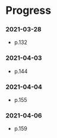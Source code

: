 # Progress

### 2021-03-28
- p.132 

### 2021-04-03
- p.144

### 2021-04-04
- p.155

### 2021-04-06
- p.159